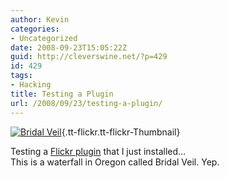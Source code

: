 ```yaml
---
author: Kevin
categories:
- Uncategorized
date: 2008-09-23T15:05:22Z
guid: http://cleverswine.net/?p=429
id: 429
tags:
- Hacking
title: Testing a Plugin
url: /2008/09/23/testing-a-plugin/
---
```


[<img class="alignleft" src="https://i1.wp.com/farm4.static.flickr.com/3024/2640724824_ae6d76e485_t.jpg?resize=78%2C100" alt="Bridal Veil" data-recalc-dims="1" />](http://www.flickr.com/photos/cleverswine/2640724824/){.tt-flickr.tt-flickr-Thumbnail}
  
Testing a [Flickr plugin](http://tantannoodles.com/toolkit/photo-album/) that I just installed&#8230;  
This is a waterfall in Oregon called Bridal Veil. Yep.
